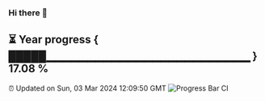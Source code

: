 ### Hi there 👋
⏳ Year progress { █████▁▁▁▁▁▁▁▁▁▁▁▁▁▁▁▁▁▁▁▁▁▁▁▁▁ } 17.08 %
---
⏰ Updated on Sun, 03 Mar 2024 12:09:50 GMT
![Progress Bar CI](https://github.com/Moyi321/Moyi321/workflows/Progress%20Bar%20CI/badge.svg)
